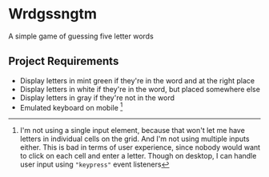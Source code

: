 # Wrdgssngtm

A simple game of guessing five letter words

## Project Requirements

- Display letters in mint green if they're in the word and at the right place
- Display letters in white if they're in the word, but placed somewhere else
- Display letters in gray if they're not in the word
- Emulated keyboard on mobile [^1]

[^1]: I'm not using a single input element, because that won't let me have letters in individual cells on the grid. And I'm not using multiple inputs either. This is bad in terms of user experience, since nobody would want to click on each cell and enter a letter. Though on desktop, I can handle user input using `"keypress"` event listeners
